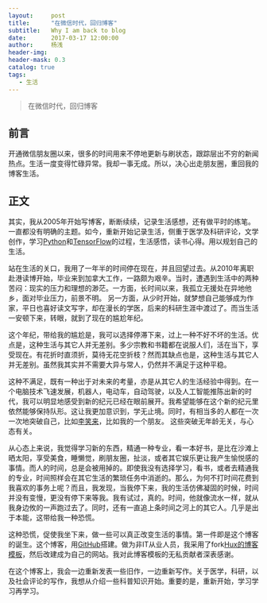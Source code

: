 ```yaml
---
layout:     post
title:      "在微信时代，回归博客"
subtitle:   Why I am back to blog
date:       2017-03-17 12:00:00 
author:     杨浅
header-img: 
header-mask: 0.3
catalog: true
tags:
   - 生活
---
```


>在微信时代，回归博客


## 前言

开通微信朋友圈以来，很多的时间用来不停地更新与刷状态，跟踪层出不穷的新闻热点。生活一度变得忙碌异常。我却一事无成。所以，决心出走朋友圈，重回我的博客生活。

## 正文

其实，我从2005年开始写博客，断断续续，记录生活感想，还有做平时的练笔。一直都没有明确的主题。如今，重新开始记录生活，侧重于医学及科研评论，文学创作，学习[Python](https://www.codecademy.com/learn/python)和[TensorFlow](https://www.tensorflow.org/)的过程，生活感悟，读书心得。用以规划自己的生活。


站在生活的关口，我用了一年半的时间停在现在，并且回望过去。从2010年离职赴港读博开始，毕业来到加拿大工作，一路颇为艰辛。当时，遭遇到生活中的两种苦闷：现实的压力和理想的渺茫。一方面，长时间以来，我孤立无援处在异地他乡，面对毕业压力，前景不明。 另一方面，从少时开始，就梦想自己能够成为作家，平日也喜好读文写字，却在漫长的学医，后来的科研生涯中渡过了。而当生活一安顿下来，转眼，就到了现在的尴尬年纪。

这个年纪，带给我的尴尬是，我可以选择停滞下来，过上一种不好不坏的生活。优点是，这种生活与其它人并无差别。多少宗教和书籍都在说服人们，活在当下，享受现在。有花折时直须折，莫待无花空折枝？然而其缺点也是，这种生活与其它人并无差别。虽然我其实并不需要大异与常人，仍然并不满足于这种平稳。

这种不满足，既有一种出于对未来的考量，亦是从其它人的生活经验中得到。在一个电脑技术飞速发展，机器人，电动车，自动驾驶，以及人工智能推陈出新的时代，我可以明显地感受到新的纪元已经在眼前展开。我希望能够在这个新的纪元里依然能够保持队形。这让我更加意识到，学无止境。同时，有相当多的人都在一次一次地突破自己，比如[李笑来](http://blog.sina.com.cn/u/1576218000)，比如我的一个朋友。 这些突破无年龄无关，与心态有关。

从心态上来说，我觉得学习新的东西，精通一种专业，看一本好书，是比在沙滩上晒太阳，享受美食，睡懒觉，刷朋友圈，扯淡，或者其它娱乐更让我产生愉悦感的事情。而人的时间，总是会被用掉的。即使我没有选择学习，看书，或者去精通我的专业，时间照样会在其它生活的繁琐任务中消逝的。那么，为何不打时间花费到我喜欢的事务上呢？而且，我发现，当我停下来，我的生活仿佛凝固的时候，时间并没有变慢，更没有停下来等我。我有试过，真的。时间，他就像流水一样，就从我身边攸的一声跑过去了。同时，还有一直追上条时间之河上的其它人。几乎是出于本能，这带给我一种恐慌。


这种恐慌，促使我坐下来，做一些可以真正改变生活的事情。第一件即是这个博客的诞生。这个博客，用[GitHub](https://github.com)搭建。做为非IT从业人员，我采用了fork[Hux的博客模板](https://github.com/Huxpro)，然后改建成为自己的网站。我对此博客模板的无私贡献者深表感谢。

在这个博客上，我会一边重新发表一些旧作，一边重新写作。关于医学，科研，以及社会评论的写作，我想从介绍一些科普知识开始。重要的是，重新开始，学习学习再学习。







 
